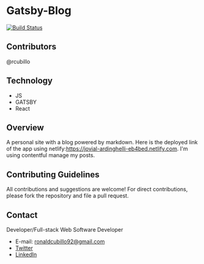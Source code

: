 # Gatsby-Blog

[![Build Status](https://travis-ci.org/joemccann/dillinger.svg?branch=master)](https://travis-ci.org/joemccann/dillinger)

## Contributors
@rcubillo

## Technology
* JS
* GATSBY
* React

## Overview
A personal site with a blog powered by markdown. Here is the deployed link of the app using netlify:https://jovial-ardinghelli-eb4bed.netlify.com. I'm using contentful manage my posts. 

## Contributing Guidelines

All contributions and suggestions are welcome! For direct contributions, please fork the repository and file a pull request.

## Contact

Developer/Full-stack Web Software Developer
   
 * E-mail: ronaldcubillo92@gmail.com
 * [Twitter](https://twitter.com/rcubillo92)
 * [LinkedIn](https://linkedin.com/in/ronald-cubillo/)





